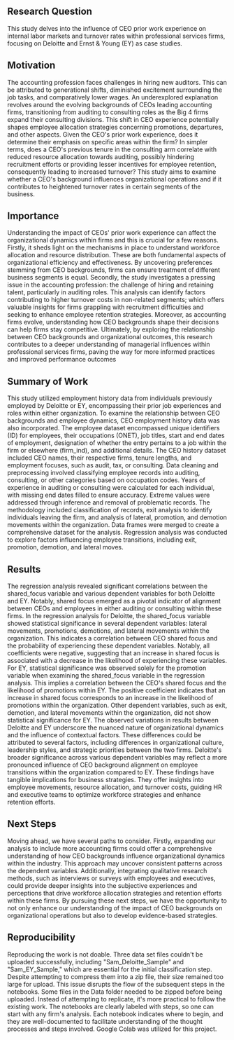 ## Research Question
This study delves into the influence of CEO prior work experience on internal labor markets and turnover rates within professional services firms, focusing on Deloitte and Ernst & Young (EY) as case studies. 

## Motivation
The accounting profession faces challenges in hiring new auditors. This can be attributed to generational shifts, diminished excitement surrounding the job tasks, and comparatively lower wages. An underexplored explanation revolves around the evolving backgrounds of CEOs leading accounting firms, transitioning from auditing to consulting roles as the Big 4 firms expand their consulting divisions. This shift in CEO experience potentially shapes employee allocation strategies concerning promotions, departures, and other aspects. Given the CEO's prior work experience, does it determine their emphasis on specific areas within the firm? In simpler terms, does a CEO's previous tenure in the consulting arm correlate with reduced resource allocation towards auditing, possibly hindering recruitment efforts or providing lesser incentives for employee retention, consequently leading to increased turnover? This study aims to examine whether a CEO's background influences organizational operations and if it contributes to heightened turnover rates in certain segments of the business.

## Importance
Understanding the impact of CEOs' prior work experience can affect the organizational dynamics within firms and this is crucial for a few reasons. Firstly, it sheds light on the mechanisms in place to understand workforce allocation and resource distribution. These are both fundamental aspects of organizational efficiency and effectiveness. By uncovering preferences stemming from CEO backgrounds, firms can ensure treatment of different business segments is equal. Secondly, the study investigates a pressing issue in the accounting profession: the challenge of hiring and retaining talent, particularly in auditing roles. This analysis can identify factors contributing to higher turnover costs in non-related segments; which offers valuable insights for firms grappling with recruitment difficulties and seeking to enhance employee retention strategies. Moreover, as accounting firms evolve, understanding how CEO backgrounds shape their decisions can help firms stay competitive. Ultimately, by exploring the relationship between CEO backgrounds and organizational outcomes, this research contributes to a deeper understanding of managerial influences within professional services firms, paving the way for more informed practices and improved performance outcomes

## Summary of Work
This study utilized employment history data from individuals previously employed by Deloitte or EY, encompassing their prior job experiences and roles within either organization. To examine the relationship between CEO backgrounds and employee dynamics, CEO employment history data was also incorporated. The employee dataset encompassed unique identifiers (ID) for employees, their occupations (ONET), job titles, start and end dates of employment, designation of whether the entry pertains to a job within the firm or elsewhere (firm_ind), and additional details. The CEO history dataset included CEO names, their respective firms, tenure lengths, and employment focuses, such as audit, tax, or consulting. Data cleaning and preprocessing involved classifying employee records into auditing, consulting, or other categories based on occupation codes. Years of experience in auditing or consulting were calculated for each individual, with missing end dates filled to ensure accuracy. Extreme values were addressed through inference and removal of problematic records. The methodology included classification of records, exit analysis to identify individuals leaving the firm, and analysis of lateral, promotion, and demotion movements within the organization. Data frames were merged to create a comprehensive dataset for the analysis. Regression analysis was conducted to explore factors influencing employee transitions, including exit, promotion, demotion, and lateral moves.

## Results
The regression analysis revealed significant correlations between the shared_focus variable and various dependent variables for both Deloitte and EY. Notably, shared focus emerged as a pivotal indicator of alignment between CEOs and employees in either auditing or consulting within these firms. In the regression analysis for Deloitte, the shared_focus variable showed statistical significance in several dependent variables: lateral movements, promotions, demotions, and lateral movements within the organization. This indicates a correlation between CEO shared focus and the probability of experiencing these dependent variables. Notably, all coefficients were negative, suggesting that an increase in shared focus is associated with a decrease in the likelihood of experiencing these variables. For EY, statistical significance was observed solely for the promotion variable when examining the shared_focus variable in the regression analysis. This implies a correlation between the CEO's shared focus and the likelihood of promotions within EY. The positive coefficient indicates that an increase in shared focus corresponds to an increase in the likelihood of promotions within the organization. Other dependent variables, such as exit, demotion, and lateral movements within the organization, did not show statistical significance for EY. The observed variations in results between Deloitte and EY underscore the nuanced nature of organizational dynamics and the influence of contextual factors. These differences could be attributed to several factors, including differences in organizational culture, leadership styles, and strategic priorities between the two firms. Deloitte's broader significance across various dependent variables may reflect a more pronounced influence of CEO background alignment on employee transitions within the organization compared to EY. These findings have tangible implications for business strategies. They offer insights into employee movements, resource allocation, and turnover costs, guiding HR and executive teams to optimize workforce strategies and enhance retention efforts. 

## Next Steps
Moving ahead, we have several paths to consider. Firstly, expanding our analysis to include more accounting firms could offer a comprehensive understanding of how CEO backgrounds influence organizational dynamics within the industry. This approach may uncover consistent patterns across the dependent variables. Additionally, integrating qualitative research methods, such as interviews or surveys with employees and executives, could provide deeper insights into the subjective experiences and perceptions that drive workforce allocation strategies and retention efforts within these firms. By pursuing these next steps, we have the opportunity to not only enhance our understanding of the impact of CEO backgrounds on organizational operations but also to develop evidence-based strategies.

## Reproducibility
Reproducing the work is not doable. Three data set files couldn't be uploaded successfully, including "Sam_Deloitte_Sample" and "Sam_EY_Sample," which are essential for the initial classification step. Despite attempting to compress them into a zip file, their size remained too large for upload. This issue disrupts the flow of the subsequent steps in the notebooks. Some files in the Data folder needed to be zipped before being uploaded. Instead of attempting to replicate, it's more practical to follow the existing work. The notebooks are clearly labeled with steps, so one can start with any firm's analysis. Each notebook indicates where to begin, and they are well-documented to facilitate understanding of the thought processes and steps involved. Google Colab was utilized for this project.

